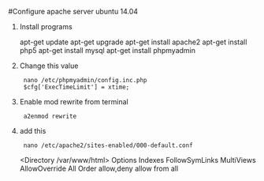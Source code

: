 #Configure apache server ubuntu 14.04

1) Install programs

    apt-get update
    apt-get upgrade
    apt-get install apache2
    apt-get install php5
    apt-get install mysql
    apt-get install phpmyadmin

2) Change this value

        nano /etc/phpmyadmin/config.inc.php 
        $cfg['ExecTimeLimit'] = xtime;

3) Enable mod rewrite from terminal

        a2enmod rewrite

4) add this
    
        nano /etc/apache2/sites-enabled/000-default.conf

    <Directory /var/www/html>
            Options Indexes FollowSymLinks MultiViews
            AllowOverride All
            Order allow,deny
            allow from all
    </Directory>


